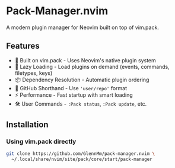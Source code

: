 # Pack-Manager.nvim

A modern plugin manager for Neovim built on top of vim.pack.

## Features

- 🚀 Built on vim.pack - Uses Neovim's native plugin system
- 🔄 Lazy Loading - Load plugins on demand (events, commands, filetypes, keys)
- 📦 Dependency Resolution - Automatic plugin ordering
- 🎯 GitHub Shorthand - Use `'user/repo'` format
- ⚡ Performance - Fast startup with smart loading
- 🛠️ User Commands - `:Pack status`, `:Pack update`, etc.

## Installation

### Using vim.pack directly
```bash
git clone https://github.com/GlennMm/pack-manager.nvim \
  ~/.local/share/nvim/site/pack/core/start/pack-manager

